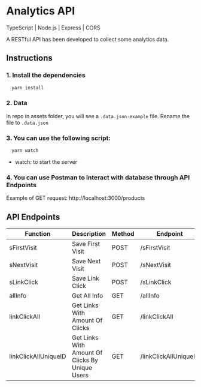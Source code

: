 # Analytics API

TypeScript | Node.js | Express | CORS

A RESTful API has been developed to collect some analytics data.


## Instructions

### 1. **Install the dependencies**

```bash
  yarn install
```
### 2. **Data**

In repo in assets folder, you will see a `.data.json-example` file. Rename the file to `.data.json`

### 3. You can **use the following script**:

```bash
  yarn watch
```

- watch: to start the server

### 4. **You can use Postman to interact with database through API Endpoints**

Example of GET request: http://localhost:3000/products


## API Endpoints

| Function | Description | Method | Endpoint |
| - | - | - | - |
| sFirstVisit | Save First Visit | POST | /sFirstVisit |
| sNextVisit | Save Next Visit | POST | /sNextVisit |
| sLinkClick | Save Link Click | POST | /sLinkClick |
| allInfo | Get All Info | GET | /allInfo |
| linkClickAll | Get Links With Amount Of Clicks | GET | /linkClickAll |
| linkClickAllUniqueID | Get Links With Amount Of Clicks By Unique Users | GET | /linkClickAllUniqueID|